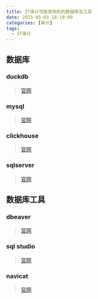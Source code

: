 ```yaml
---
title: IT审计可能使用到的数据库及工具
date: 2023-05-03 14:19:09
categories: [审计]
tags:
  - IT审计
---
```


## 数据库

### duckdb
> [官网](https://duckdb.org/)

### mysql
> [官网](https://www.mysql.com/)

### clickhouse
> [官网](https://clickhouse.com/)

### sqlserver
> [官网](https://www.microsoft.com/en-us/sql-server/)

## 数据库工具


### dbeaver
> [官网](https://dbeaver.io/)

### sql studio
> [官网](https://www.sqlstudio.com/)

### navicat
> [官网](https://www.navicat.com.cn/)
